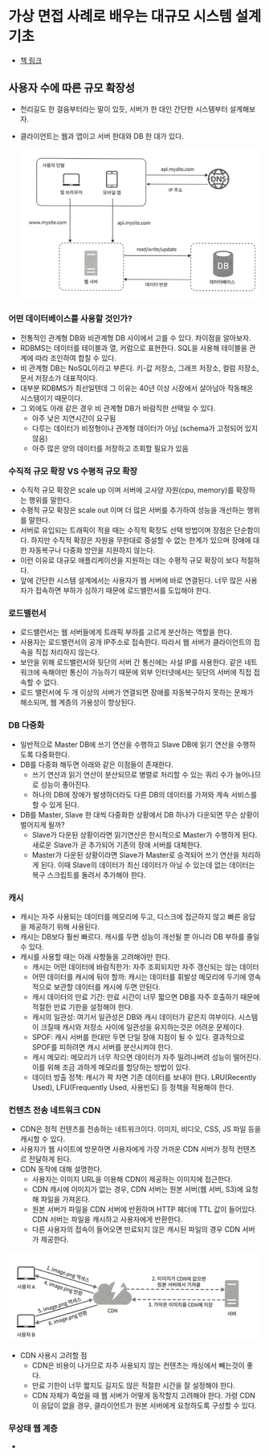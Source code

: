 # 가상 면접 사례로 배우는 대규모 시스템 설계 기초

- [책 링크](https://product.kyobobook.co.kr/detail/S000001033116)

## 사용자 수에 따른 규모 확장성

- 천리길도 한 걸음부터라는 말이 있듯, 서버가 한 대인 간단한 시스템부터 설계해보자.
- 클라이언트는 웹과 앱이고 서버 한대와 DB 한 대가 있다.

  <img src="https://github.com/programmer-sjk/TIL/blob/main/images/architecture/system-design-interview/simple.png" width="500">

### 어떤 데이터베이스를 사용할 것인가?

- 전통적인 관계형 DB와 비관계형 DB 사이에서 고를 수 있다. 차이점을 알아보자.
- RDBMS는 데이터를 테이블과 열, 커럼으로 표현한다. SQL을 사용해 테이블을 관계에 따라 조인하여 합칠 수 있다.
- 비 관계형 DB는 NoSQL이라고 부른다. 키-값 저장소, 그래프 저장소, 컬럼 저장소, 문서 저장소가 대표적이다.
- 대부분 RDBMS가 최선일텐데 그 이유는 40년 이상 시장에서 살아남아 작동해온 시스템이기 때문이다.
- 그 외에도 아래 같은 경우 비 관계형 DB가 바람직한 선택일 수 있다.
  - 아주 낮은 지연시간이 요구됨
  - 다루는 데이터가 비정형이나 관계형 데이터가 아님 (schema가 고정되어 있지 않음)
  - 아주 많은 양의 데이터를 저장하고 조회할 필요가 있음

### 수직적 규모 확장 VS 수평적 규모 확장

- 수직적 규모 확장은 scale up 이며 서버에 고사양 자원(cpu, memory)를 확장하는 행위를 말한다.
- 수평적 규모 확장은 scale out 이며 더 많은 서버를 추가하여 성능을 개선하는 행위를 말한다.
- 서버로 유입되는 트래픽이 적을 때는 수직적 확장도 선택 방법이며 장점은 단순함이다. 하지만 수직적 확장은 자원을 무한대로 증설할 수 없는 한계가 있으며 장애에 대한 자동복구나 다중화 방안을 지원하지 않는다.
- 이런 이유로 대규모 애플리케이션을 지원하는 데는 수평적 규모 확장이 보다 적절하다.
- 앞에 간단한 시스템 설계에서는 사용자가 웹 서버에 바로 연결된다. 너무 많은 사용자가 접속하면 부하가 심하기 때문에 로드밸런서를 도입해야 한다.

### 로드밸런서

- 로드밸런서는 웹 서버들에게 트래픽 부하를 고르게 분산하는 역할을 한다.
- 사용자는 로드밸런서의 공개 IP주소로 접속한다. 따라서 웹 서버가 클라이언트의 접속을 직접 처리하지 않는다.
- 보안을 위해 로드밸런서와 뒷단의 서버 간 통신에는 사설 IP를 사용한다. 같은 네트워크에 속해야만 통신이 가능하기 때문에 외부 인터넷에서는 뒷단의 서버에 직접 접속할 수 없다.
- 로드 밸런서에 두 개 이상의 서버가 연결되면 장애를 자동복구하지 못하는 문제가 해소되며, 웹 계층의 가용성이 향상된다.

### DB 다중화

- 일반적으로 Master DB에 쓰기 연산을 수행하고 Slave DB에 읽기 연산을 수행하도록 다중화한다.
- DB를 다중화 해두면 아래와 같은 이점들이 존재한다.
  - 쓰기 연산과 읽기 연산이 분산되므로 병렬로 처리할 수 있는 쿼리 수가 늘어나므로 성능이 좋아진다.
  - 하나의 DB에 장애가 발생하더라도 다른 DB의 데이터를 가져와 계속 서비스를 할 수 있게 된다.
- DB를 Master, Slave 한 대씩 다중화한 상황에서 DB 하나가 다운되면 무슨 상황이 벌어지게 될까?
  - Slave가 다운된 상황이라면 읽기연산은 한시적으로 Master가 수행하게 된다. 새로운 Slave가 곧 추가되어 기존의 장애 서버를 대체한다.
  - Master가 다운된 상황이라면 Slave가 Master로 승격되어 쓰기 연산을 처리하게 된다. 이때 Slave의 데이터가 최신 데이터가 아닐 수 있는데 없는 데이터는 복구 스크립트를 돌려서 추가해야 한다.

### 캐시

- 캐시는 자주 사용되는 데이터를 메모리에 두고, 디스크에 접근하지 않고 빠른 응답을 제공하기 위해 사용된다.
- 캐시는 DB보다 훨씬 빠르다. 캐시를 두면 성능이 개선될 뿐 아니라 DB 부하를 줄일 수 있다.
- 캐시를 사용할 때는 아래 사항들을 고려해야만 한다.
  - 캐시는 어떤 데이터에 바람직한가: 자주 조회되지만 자주 갱신되는 않는 데이터
  - 어떤 데이터를 캐시에 둬야 할까: 캐시는 데이터를 휘발성 메모리에 두기에 영속적으로 보관할 데이터를 캐시에 두면 안된다.
  - 캐시 데이터의 만료 기간: 만료 시간이 너무 짧으면 DB를 자주 호출하기 때문에 적절한 만료 기한을 설정해야 한다.
  - 캐시의 일관성: 여기서 일관성은 DB와 캐시 데이터가 같은지 여부이다. 시스템이 크질때 캐시와 저장소 사이에 일관성을 유지하는것은 어려운 문제이다.
  - SPOF: 캐시 서버를 한대만 두면 단일 장애 지점이 될 수 있다. 결과적으로 SPOF를 피하려면 캐시 서버를 분산시켜야 한다.
  - 캐시 메모리: 메모리가 너무 작으면 데이터가 자주 밀려나버려 성능이 떨어진다. 이를 위해 조금 과하게 메모리를 할당하는 방법이 있다.
  - 데이터 방출 정책: 캐시가 꽉 차면 기존 데이터를 보내야 한다. LRU(Recently Used), LFU(Frequently Used, 사용빈도) 등 정책을 적용해야 한다.

### 컨텐츠 전송 네트워크 CDN

- CDN은 정적 컨텐츠를 전송하는 네트워크이다. 이미지, 비디오, CSS, JS 파일 등을 캐시할 수 있다.
- 사용자가 웹 사이트에 방문하면 사용자에게 가장 가까운 CDN 서버가 정적 컨텐츠르 전달하게 된다.
- CDN 동작에 대해 설명한다.
  - 사용자는 이미지 URL을 이용해 CDN이 제공하는 이미지에 접근한다.
  - CDN 캐시에 이미지가 없는 경우, CDN 서버는 원본 서버(웹 서버, S3)에 요청해 파일을 가져온다.
  - 원본 서버가 파일을 CDN 서버에 반환하며 HTTP 헤더에 TTL 값이 들어있다. CDN 서버는 파일을 캐시하고 사용자에게 반환한다.
  - 다른 사용자의 접속이 들어오면 만료되지 않은 캐시된 파일의 경우 CDN 서버가 제공한다.

<img src="https://github.com/programmer-sjk/TIL/blob/main/images/architecture/system-design-interview/cdn.png" width="500">

- CDN 사용시 고려할 점
  - CDN은 비용이 나가므로 자주 사용되지 않는 컨텐츠는 캐싱에서 빼는것이 좋다.
  - 만료 기한이 너무 짧지도 길지도 않은 적절한 시간을 잘 설정해야 한다.
  - CDN 자체가 죽었을 때 웹 서버가 어떻게 동작할지 고려해야 한다. 가령 CDN이 응답이 없을 경우, 클라이언트가 원본 서버에게 요청하도록 구성할 수 있다.

### 무상태 웹 계층

-
